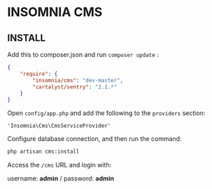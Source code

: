 # INSOMNIA CMS

## INSTALL

Add this to composer.json and run `composer update` :

```json
{
    "require": {
        "insomnia/cms": "dev-master",
        "cartalyst/sentry": "2.1.*"
    }
}
```

Open `config/app.php` and add the following to the `providers` section:

`'Insomnia\Cms\CmsServiceProvider'`

Configure database connection, and then run the command:

```bash
php artisan cms:install
```

Access the `/cms` URL and login with:


username: **admin** / password: **admin**
